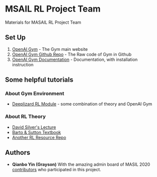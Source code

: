 # MSAIL RL Project Team

Materials for MASAIL RL Project Team

## Set Up

1. [OpenAI Gym](https://gym.openai.com/) - The Gym main website
2. [OpenAI Gym Github Repo](https://github.com/openai/gym) - The Raw code of Gym in Github
3. [OpenAI Gym Documentation](http://gym.openai.com/docs/) - Documentation, with installation instruction

## Some helpful tutorials

### About Gym Environment
* [Deeplizard RL Module](https://deeplizard.com/learn/playlist/PLZbbT5o_s2xoWNVdDudn51XM8lOuZ_Njv) - some combination of theory and OpenAI Gym

### About RL Theory
* [David Silver's Lecture](http://www0.cs.ucl.ac.uk/staff/d.silver/web/Teaching.html)
* [Barto & Sutton Textbook](http://www.incompleteideas.net/book/the-book-2nd.html)
* [Another RL Resource Repo](https://github.com/dennybritz/reinforcement-learning)

## Authors

* **Qianbo Yin (Grayson)** 
With the amazing admin board of MASIL 2020 [contributors](https://github.com/ygrayson/rl-workgroup/contributors) who participated in this project.
